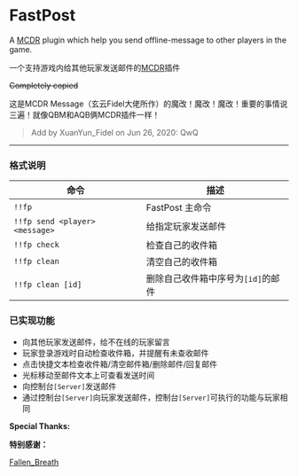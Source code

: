 # FastPost
A [MCDR](https://github.com/Fallen-Breath/MCDReforged) plugin which help you send offline-message to other players in the game.

一个支持游戏内给其他玩家发送邮件的[MCDR](https://github.com/Fallen-Breath/MCDReforged)插件

~~Completely copied~~

这是MCDR Message（玄云Fidel大佬所作）的魔改！魔改！魔改！重要的事情说三遍！就像QBM和AQB俩MCDR插件一样！

> Add by XuanYun_Fidel on Jun 26, 2020: QwQ

--------

### 格式说明

| 命令                           | 描述                               |
| ------------------------------ | ---------------------------------- |
| `!!fp`                         | FastPost 主命令                    |
| `!!fp send <player> <message>` | 给指定玩家发送邮件                 |
| `!!fp check`                   | 检查自己的收件箱                   |
| `!!fp clean`                   | 清空自己的收件箱                   |
| `!!fp clean [id]`              | 删除自己收件箱中序号为`[id]`的邮件 |

### 已实现功能

- 向其他玩家发送邮件，给不在线的玩家留言
- 玩家登录游戏时自动检查收件箱，并提醒有未查收邮件
- 点击快捷文本检查收件箱/清空邮件箱/删除邮件/回复邮件
- 光标移动至邮件文本上可查看发送时间
- 向控制台`[Server]`发送邮件
- 通过控制台`[Server]`向玩家发送邮件，控制台`[Server]`可执行的功能与玩家相同

**Special Thanks:**

**特别感谢：**

  [Fallen_Breath](https://github.com/Fallen-Breath)

